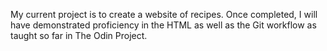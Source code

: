 My current project is to create a website of recipes. Once completed, I will have demonstrated proficiency in the HTML as well as
the Git workflow as taught so far in The Odin Project.
